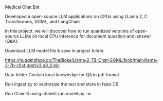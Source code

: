 Medical Chat Bot    

Developed a  open-source LLM applications on CPUs using LLama 2, C Transformers, GGML, and LangChain

In this project, we will discover how to run quantized versions of open-source LLMs on local CPU inference for document question-and-answer (Q&A). 

Download LLM model file & save in project folder.

https://huggingface.co/TheBloke/Llama-2-7B-Chat-GGML/blob/main/llama-2-7b-chat.ggmlv3.q8_0.bin


Data folder Contain local knowledge for QA in pdf format

Run ingest.py to vectorsize the text and store in faiss DB

Run Chainlit using chainlit run model.py -w
